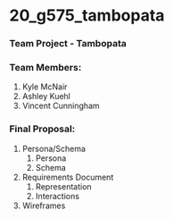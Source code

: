 # 20_g575_tambopata

### Team Project - Tambopata

### Team Members:

1. Kyle McNair
2. Ashley Kuehl
3. Vincent Cunningham

### Final Proposal:
1. Persona/Schema
    1. Persona
    2. Schema
2. Requirements Document
    1. Representation
    2. Interactions
3. Wireframes
